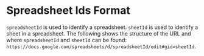 # Spreadsheet Ids Format

`spreadsheetId` is used to identify a spreadsheet. `sheetId` is used to identify a sheet in a spreadsheet. The following shows the structure of the URL and where `spreadsheetId` and `sheetId` can be found: `https://docs.google.com/spreadsheets/d/spreadsheetId/edit#gid=sheetId`.